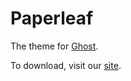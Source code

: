 # Paperleaf

The theme for [Ghost](http://github.com/tryghost/ghost/).

To download, visit our [site](http://www.novuslabs.net).
